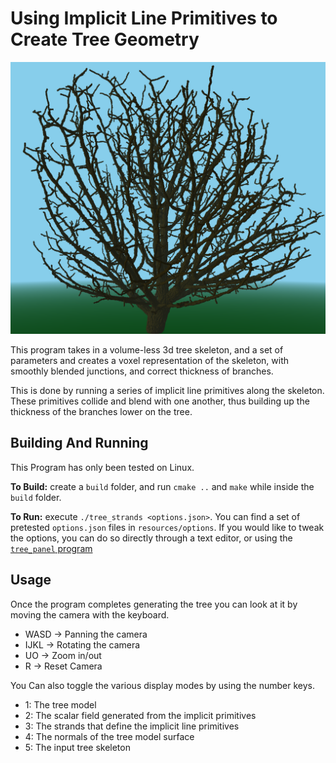 # Using Implicit Line Primitives to Create Tree Geometry

![cover](ic2.png)

This program takes in a volume-less 3d tree skeleton, and a set of parameters
and creates a voxel representation of the skeleton, with smoothly blended
junctions, and correct thickness of branches.

This is done by running a series of implicit line primitives along the
skeleton. These primitives collide and blend with one another, thus building
up the thickness of the branches lower on the tree.

## Building And Running
This Program has only been tested on Linux.

**To Build:** create a `build` folder, and run `cmake ..` and `make` while 
inside the `build` folder.

**To Run:** execute `./tree_strands <options.json>`. You can find a set of
pretested `options.json` files in `resources/options`. If you would like to
tweak the options, you can do so directly through a text editor, or using 
the [`tree_panel` program](https://github.com/ayylol/tree_panel)

## Usage
Once the program completes generating the tree you can look at it by moving
the camera with the keyboard.

- WASD    -> Panning the camera
- IJKL    -> Rotating the camera
- UO      -> Zoom in/out
- R       -> Reset Camera

You Can also toggle the various display modes by using the number keys.
- 1: The tree model
- 2: The scalar field generated from the implicit primitives
- 3: The strands that define the implicit line primitives
- 4: The normals of the tree model surface
- 5: The input tree skeleton
